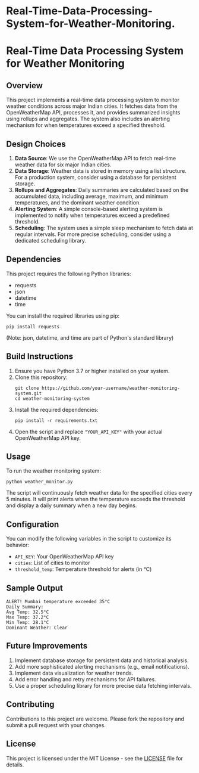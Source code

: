 # Real-Time-Data-Processing-System-for-Weather-Monitoring.

# Real-Time Data Processing System for Weather Monitoring

## Overview
This project implements a real-time data processing system to monitor weather conditions across major Indian cities. It fetches data from the OpenWeatherMap API, processes it, and provides summarized insights using rollups and aggregates. The system also includes an alerting mechanism for when temperatures exceed a specified threshold.

## Design Choices
1. **Data Source**: We use the OpenWeatherMap API to fetch real-time weather data for six major Indian cities.
2. **Data Storage**: Weather data is stored in memory using a list structure. For a production system, consider using a database for persistent storage.
3. **Rollups and Aggregates**: Daily summaries are calculated based on the accumulated data, including average, maximum, and minimum temperatures, and the dominant weather condition.
4. **Alerting System**: A simple console-based alerting system is implemented to notify when temperatures exceed a predefined threshold.
5. **Scheduling**: The system uses a simple sleep mechanism to fetch data at regular intervals. For more precise scheduling, consider using a dedicated scheduling library.

## Dependencies
This project requires the following Python libraries:
- requests
- json
- datetime
- time

You can install the required libraries using pip:
```
pip install requests
```
(Note: json, datetime, and time are part of Python's standard library)

## Build Instructions
1. Ensure you have Python 3.7 or higher installed on your system.
2. Clone this repository:
   ```
   git clone https://github.com/your-username/weather-monitoring-system.git
   cd weather-monitoring-system
   ```
3. Install the required dependencies:
   ```
   pip install -r requirements.txt
   ```
4. Open the script and replace `"YOUR_API_KEY"` with your actual OpenWeatherMap API key.

## Usage
To run the weather monitoring system:
```
python weather_monitor.py
```

The script will continuously fetch weather data for the specified cities every 5 minutes. It will print alerts when the temperature exceeds the threshold and display a daily summary when a new day begins.

## Configuration
You can modify the following variables in the script to customize its behavior:
- `API_KEY`: Your OpenWeatherMap API key
- `cities`: List of cities to monitor
- `threshold_temp`: Temperature threshold for alerts (in °C)

## Sample Output
```
ALERT! Mumbai temperature exceeded 35°C
Daily Summary:
Avg Temp: 32.5°C
Max Temp: 37.2°C
Min Temp: 28.1°C
Dominant Weather: Clear
```

## Future Improvements
1. Implement database storage for persistent data and historical analysis.
2. Add more sophisticated alerting mechanisms (e.g., email notifications).
3. Implement data visualization for weather trends.
4. Add error handling and retry mechanisms for API failures.
5. Use a proper scheduling library for more precise data fetching intervals.

## Contributing
Contributions to this project are welcome. Please fork the repository and submit a pull request with your changes.

## License
This project is licensed under the MIT License - see the [LICENSE](LICENSE) file for details.
